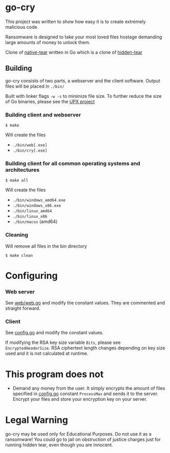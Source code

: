 # go-cry

This project was written to show how easy it is to create extremely malicious code.

Ransomware is designed to take your most loved files hostage demanding large amounts of money to unlock them.

Clone of [native-tear](https://github.com/redpois0n/native-tear/) written in Go which is a clone of [hidden-tear](https://github.com/utkusen/hidden-tear/)

## Building

go-cry consists of two parts, a webserver and the client software.
Output files will be placed in `./bin/`

Built with linker flags `-w -s` to minimize file size. To further reduce the size of Go binaries, please see the [UPX project](https://upx.github.io/)

### Building client and webserver
```
$ make
```

Will create the files
- `./bin/web[.exe]`
- `./bin/cry[.exe]`


### Building client for all common operating systems and architectures
```
$ make all
```

Will create the files
- `./bin/windows_amd64.exe`
- `./bin/windows_x86.exe`
- `./bin/linux_amd64`
- `./bin/linux_x86`
- `./bin/macos` (amd64)

### Cleaning

Will remove all files in the bin directory
```
$ make clean
```

# Configuring

### Web server
See [web/web.go](web/web.go) and modify the constant values. They are commented and straight forward.

### Client
See [config.go](config.go) and modify the constant values.

If modifying the RSA key size variable `Bits`, please see `EncryptedHeaderSize`. RSA ciphertext length changes depending on key size used and it is not calculated at runtime.

# This program does not

- Demand any money from the user. It simply encrypts the amount of files specified in [config.go](config.go) 
constant `ProcessMax` and sends it to the server. Encrypt your files and store your encryption key on your 
server.

# Legal Warning

go-cry may be used only for Educational Purposes. Do not use it as a ransomware! You could go to jail on obstruction of justice charges just for running hidden tear, even though you are innocent.
